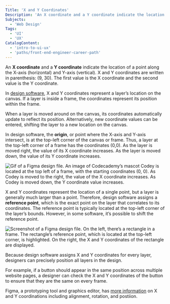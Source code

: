 ```yaml
---
Title: 'X and Y Coordinates'
Description: 'An X coordinate and a Y coordinate indicate the location of a point along an X-axis (horizontal) and a Y-axis (vertical).'
Subjects:
  - 'Web Design'
Tags:
  - 'UI'
  - 'UX'
CatalogContent:
  - 'intro-to-ui-ux'
  - 'paths/front-end-engineer-career-path'
---
```


An **X coordinate** and a **Y coordinate** indicate the location of a point along the X-axis (horizontal) and Y-axis (vertical). X and Y coordinates are written in parenthesis: (9, 30). The first value is the X coordinate and the second value is the Y coordinate.

In [design software](https://www.codecademy.com/resources/docs/uiux/design-software), X and Y coordinates represent a layer’s location on the canvas. If a layer is inside a frame, the coordinates represent its position within the frame.

When a layer is moved around on the canvas, its coordinates automatically update to reflect its position. Alternatively, new coordinate values can be entered, shifting the layer to a new location on the canvas.

In design software, the **origin**, or point where the X-axis and Y-axis intersect, is at the top-left corner of the canvas or frame. Thus, a layer at the top-left corner of a frame has the coordinates (0,0). As the layer is moved right, the value of its X coordinate increases. As the layer is moved down, the value of its Y coordinate increases.

![Gif of a Figma design file. An image of Codecademy’s mascot Codey is located at the top left of a frame, with the starting coordinates (0, 0). As Codey is moved to the right, the value of the X coordinate increases. As Codey is moved down, the Y coordinate value increases.](https://static-assets.codecademy.com/Courses/intro-to-ui-and-ux/docs/X-Y-Coordinates-Demo.gif)

X and Y coordinates represent the location of a single point, but a layer is generally much larger than a point. Therefore, design software assigns a **reference point**, which is the exact point on the layer that correlates to its coordinates. The reference point is typically located at the top-left corner of the layer’s bounds. However, in some software, it’s possible to shift the reference point.

![Screenshot of a Figma design file. On the left, there’s a rectangle in a frame. The rectangle’s reference point, which is located at the top-left corner, is highlighted. On the right, the X and Y coordinates of the rectangle are displayed.](https://static-assets.codecademy.com/Courses/intro-to-ui-and-ux/docs/X-Y-Coordinates-Reference-Point.png)

Because design software assigns X and Y coordinates for every layer, designers can precisely position all layers in the design.

For example, if a button should appear in the same position across multiple website pages, a designer can check the X and Y coordinates of the button to ensure that they are the same on every frame.

Figma, a prototyping tool and graphics editor, has [more information](https://help.figma.com/hc/en-us/articles/360039956914-Adjust-alignment-rotation-and-position#Position) on X and Y coordinations including alignment, rotation, and postiion.
